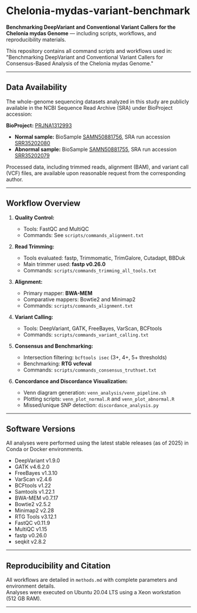 # Chelonia-mydas-variant-benchmark

**Benchmarking DeepVariant and Conventional Variant Callers for the Chelonia mydas Genome** — including scripts, workflows, and reproducibility materials.

This repository contains all command scripts and workflows used in:
"Benchmarking DeepVariant and Conventional Variant Callers for Consensus-Based Analysis of the Chelonia mydas Genome."

---

## Data Availability

The whole-genome sequencing datasets analyzed in this study are publicly available in the NCBI Sequence Read Archive (SRA) under BioProject accession:

**BioProject:** [PRJNA1312993](https://www.ncbi.nlm.nih.gov/bioproject/PRJNA1312993)

- **Normal sample:** BioSample [SAMN50881756](https://www.ncbi.nlm.nih.gov/biosample/SAMN50881756), SRA run accession [SRR35202080](https://www.ncbi.nlm.nih.gov/sra/SRR35202080)
- **Abnormal sample:** BioSample [SAMN50881755](https://www.ncbi.nlm.nih.gov/biosample/SAMN50881755), SRA run accession [SRR35202079](https://www.ncbi.nlm.nih.gov/sra/SRR35202079)

Processed data, including trimmed reads, alignment (BAM), and variant call (VCF) files, are available upon reasonable request from the corresponding author.

---

## Workflow Overview

1. **Quality Control:**
   - Tools: FastQC and MultiQC
   - Commands: See `scripts/commands_alignment.txt`

2. **Read Trimming:**
   - Tools evaluated: fastp, Trimmomatic, TrimGalore, Cutadapt, BBDuk
   - Main trimmer used: **fastp v0.26.0**
   - Commands: `scripts/commands_trimming_all_tools.txt`

3. **Alignment:**
   - Primary mapper: **BWA-MEM**
   - Comparative mappers: Bowtie2 and Minimap2
   - Commands: `scripts/commands_alignment.txt`

4. **Variant Calling:**
   - Tools: DeepVariant, GATK, FreeBayes, VarScan, BCFtools
   - Commands: `scripts/commands_variant_calling.txt`

5. **Consensus and Benchmarking:**
   - Intersection filtering: `bcftools isec` (3+, 4+, 5+ thresholds)
   - Benchmarking: **RTG vcfeval**
   - Commands: `scripts/commands_consensus_truthset.txt`

6. **Concordance and Discordance Visualization:**
   - Venn diagram generation: `venn_analysis/venn_pipeline.sh`
   - Plotting scripts: `venn_plot_normal.R` and `venn_plot_abnormal.R`
   - Missed/unique SNP detection: `discordance_analysis.py`

---

## Software Versions

All analyses were performed using the latest stable releases (as of 2025) in Conda or Docker environments.

- DeepVariant v1.9.0
- GATK v4.6.2.0
- FreeBayes v1.3.10
- VarScan v2.4.6
- BCFtools v1.22
- Samtools v1.22.1
- BWA-MEM v0.7.17
- Bowtie2 v2.5.2
- Minimap2 v2.28
- RTG Tools v3.12.1
- FastQC v0.11.9
- MultiQC v1.15
- fastp v0.26.0
- seqkit v2.8.2

---




## Reproducibility and Citation

All workflows are detailed in `methods.md` with complete parameters and environment details.  
Analyses were executed on Ubuntu 20.04 LTS using a Xeon workstation (512 GB RAM).  



---



